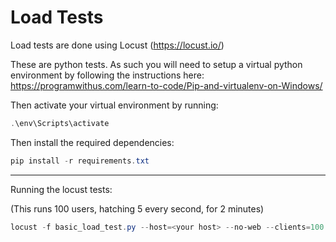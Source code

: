 # Load Tests
Load tests are done using Locust (https://locust.io/)

These are python tests. As such you will need to setup a virtual python environment by following the instructions here:
https://programwithus.com/learn-to-code/Pip-and-virtualenv-on-Windows/

Then activate your virtual environment by running:
```powershell
.\env\Scripts\activate
```

Then install the required dependencies:
```powershell
pip install -r requirements.txt
```

-----

Running the locust tests:

(This runs 100 users, hatching 5 every second, for 2 minutes)

```powershell
locust -f basic_load_test.py --host=<your host> --no-web --clients=100 --hatch-rate=5 --run-time=2m
``` 